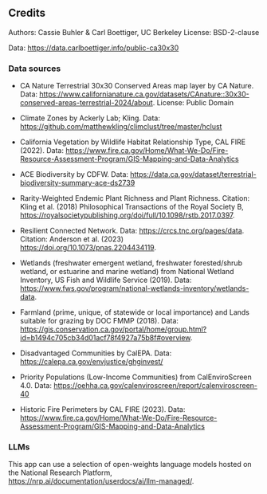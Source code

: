 ## Credits
Authors: Cassie Buhler & Carl Boettiger, UC Berkeley
License: BSD-2-clause

Data: https://data.carlboettiger.info/public-ca30x30

### Data sources
- CA Nature Terrestrial 30x30 Conserved Areas map layer by CA Nature. Data: https://www.californianature.ca.gov/datasets/CAnature::30x30-conserved-areas-terrestrial-2024/about. License: Public Domain

- Climate Zones by Ackerly Lab; Kling. Data: https://github.com/matthewkling/climclust/tree/master/hclust

- California Vegetation by Wildlife Habitat Relationship Type, CAL FIRE (2022). Data: https://www.fire.ca.gov/Home/What-We-Do/Fire-Resource-Assessment-Program/GIS-Mapping-and-Data-Analytics

- ACE Biodiversity by CDFW. Data: https://data.ca.gov/dataset/terrestrial-biodiversity-summary-ace-ds2739

- Rarity-Weighted Endemic Plant Richness and Plant Richness. Citation: Kling et al. (2018) Philosophical Transactions of the Royal Society B, https://royalsocietypublishing.org/doi/full/10.1098/rstb.2017.0397.

- Resilient Connected Network. Data: https://crcs.tnc.org/pages/data. Citation: Anderson et al. (2023) https://doi.org/10.1073/pnas.2204434119.

- Wetlands (freshwater emergent wetland, freshwater forested/shrub wetland, or estuarine and marine wetland) from National Wetland Inventory, US Fish and Wildlife Service (2019). Data: https://www.fws.gov/program/national-wetlands-inventory/wetlands-data.

- Farmland (prime, unique, of statewide or local importance) and Lands suitable for grazing by DOC FMMP (2018). Data: https://gis.conservation.ca.gov/portal/home/group.html?id=b1494c705cb34d01acf78f4927a75b8f#overview.

- Disadvantaged Communities by CalEPA. Data: https://calepa.ca.gov/envjustice/ghginvest/

- Priority Populations (Low-Income Communities) from CalEnviroScreen 4.0. Data: https://oehha.ca.gov/calenviroscreen/report/calenviroscreen-40

- Historic Fire Perimeters by CAL FIRE (2023). Data: https://www.fire.ca.gov/Home/What-We-Do/Fire-Resource-Assessment-Program/GIS-Mapping-and-Data-Analytics

### LLMs
This app can use a selection of open-weights language models hosted on the National Research Platform, https://nrp.ai/documentation/userdocs/ai/llm-managed/.